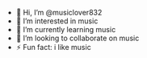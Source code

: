 - 👋 Hi, I’m @musiclover832
- 👀 I’m interested in music
- 🌱 I’m currently learning music
- 💞️ I’m looking to collaborate on music
- ⚡ Fun fact: i like music
